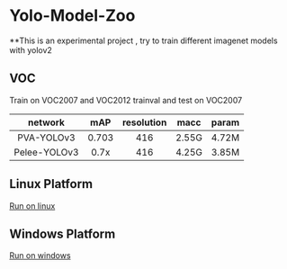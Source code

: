 # Yolo-Model-Zoo

**This is an experimental project , try to train different imagenet models with yolov2

## VOC

Train on VOC2007 and VOC2012 trainval and test on VOC2007

network|mAP|resolution|macc|param|
:---:|:---:|:---:|:---:|:---:|
PVA-YOLOv3|0.703|416|2.55G|4.72M|
Pelee-YOLOv3|0.7x|416|4.25G|3.85M|
## Linux Platform

[Run on linux](https://github.com/eric612/MobileNet-YOLO)

## Windows Platform

[Run on windows](https://github.com/eric612/Caffe-YOLOv2-Windows)